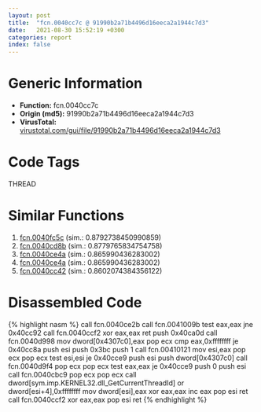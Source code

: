 ```yaml
---
layout: post
title:  "fcn.0040cc7c @ 91990b2a71b4496d16eeca2a1944c7d3"
date:   2021-08-30 15:52:19 +0300
categories: report
index: false
---
```


# Generic Information
- **Function:** fcn.0040cc7c
- **Origin (md5):** 91990b2a71b4496d16eeca2a1944c7d3
- **VirusTotal:** [virustotal.com/gui/file/91990b2a71b4496d16eeca2a1944c7d3][virustotal_ref]

# Code Tags
<span class="tag" id="THREAD">THREAD</span>


# Similar Functions

1. [fcn.0040fc5c][similar_1_ref] (sim.: 0.8792738450990859)
2. [fcn.0040cd8b][similar_2_ref] (sim.: 0.8779765834754758)
3. [fcn.0040ce4a][similar_3_ref] (sim.: 0.865990436283002)
4. [fcn.0040ce4a][similar_4_ref] (sim.: 0.865990436283002)
5. [fcn.0040cc42][similar_5_ref] (sim.: 0.8602074384356122)


# Disassembled Code

{% highlight nasm %}
call fcn.0040ce2b
call fcn.0041009b
test eax,eax
jne 0x40cc92
call fcn.0040ccf2
xor eax,eax
ret 
push 0x40ca0d
call fcn.0040d998
mov dword[0x4307c0],eax
pop ecx
cmp eax,0xffffffff
je 0x40cc8a
push esi
push 0x3bc
push 1
call fcn.00410121
mov esi,eax
pop ecx
pop ecx
test esi,esi
je 0x40cce9
push esi
push dword[0x4307c0]
call fcn.0040d9f4
pop ecx
pop ecx
test eax,eax
je 0x40cce9
push 0
push esi
call fcn.0040cbc9
pop ecx
pop ecx
call dword[sym.imp.KERNEL32.dll_GetCurrentThreadId]
or dword[esi+4],0xffffffff
mov dword[esi],eax
xor eax,eax
inc eax
pop esi
ret 
call fcn.0040ccf2
xor eax,eax
pop esi
ret 
{% endhighlight %}


[similar_1_ref]: /report/fcn.0040fc5c@4643b8f5a3d13e435a65fc553546b71e
[similar_2_ref]: /report/fcn.0040cd8b@f7474ca2bffc717ab641a8a1544e83e7
[similar_3_ref]: /report/fcn.0040ce4a@c905fe55bd1be43714b3c3ff051f9f8a
[similar_4_ref]: /report/fcn.0040ce4a@cdfdff164543984ae016a2e81648bb4a
[similar_5_ref]: /report/fcn.0040cc42@32c752d1e902b3d72ce001ef1b2f1d9a
[virustotal_ref]: https://www.virustotal.com/gui/file/91990b2a71b4496d16eeca2a1944c7d3